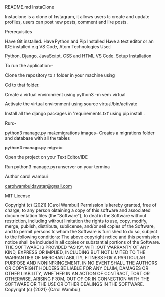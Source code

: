README.md
InstaClone

Instaclone is a clone of Instagram, it allows users to create and update profiles, users can post new posts, comment and like posts.

Prerequisites

Have Git installed.
Have Python and Pip Installed
Have a text editor or an IDE installed e.g VS Code, Atom
Technologies Used

Python, Django, JavaScript, CSS and HTML
VS Code.
Setup Installation

To run the application:-

Clone the repository to a folder in your machine using 

Cd to that folder.

Create a virtual environment using python3 -m venv virtual

Activate the virtual environment using source virtual/bin/activate

Install all the django packages in 'requirements.txt' using pip install .

Run:-

python3 manage.py makemigrations images- Creates a migrations folder and database with all the tables

python3 manage.py migrate

Open the project on your Text Editor/IDE

Run python3 manage.py runserver on your terminal

Author carol wambui

carolwambuidaystar@gmail.com

MIT License

Copyright (c) [2021] [Carol Wambui] Permission is hereby granted, free of charge, to any person obtaining a copy of this software and associated docum entation files (the "Software"), to deal in the Software without restriction, including without limitation the rights to use, copy, modify, merge, publish, distribute, sublicense, and/or sell copies of the Software, and to permit persons to whom the Software is furnished to do so, subject to the following conditions: The above copyright notice and this permission notice shall be included in all copies or substantial portions of the Software. THE SOFTWARE IS PROVIDED "AS IS", WITHOUT WARRANTY OF ANY KIND, EXPRESS OR IMPLIED, INCLUDING BUT NOT LIMITED TO THE WARRANTIES OF MERCHANTABILITY, FITNESS FOR A PARTICULAR PURPOSE AND NONINFRINGEMENT. IN NO EVENT SHALL THE AUTHORS OR COPYRIGHT HOLDERS BE LIABLE FOR ANY CLAIM, DAMAGES OR OTHER LIABILITY, WHETHER IN AN ACTION OF CONTRACT, TORT OR OTHERWISE, ARISING FROM, OUT OF OR IN CONNECTION WITH THE SOFTWARE OR THE USE OR OTHER DEALINGS IN THE SOFTWARE. Copyright (c) {2021} {Carol Wambui}